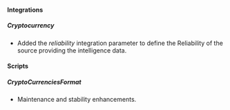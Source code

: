 
#### Integrations
##### Cryptocurrency
- Added the *reliability* integration parameter to define the Reliability of the source providing the intelligence data.

#### Scripts
##### CryptoCurrenciesFormat
- Maintenance and stability enhancements.

